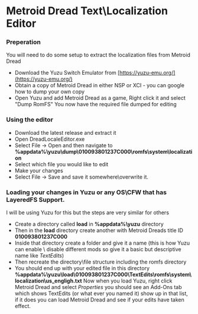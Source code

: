 # Metroid Dread Text\Localization Editor

### Preperation
You will need to do some setup to extract the localization files from Metroid Dread
- Download the Yuzu Switch Emulator from [https://yuzu-emu.org/](https://yuzu-emu.org/)
- Obtain a copy of Metroid Dread in either NSP or XCI - you can google how to dump your own copy
- Open Yuzu and add Metroid Dread as a game, Right click it and select "Dump RomFS"
You now have the required file dumped for editing

### Using the editor
- Download the latest release and extract it
- Open DreadLocaleEditor.exe
- Select File -> Open and then navigate to **%appdata%\yuzu\dump\010093801237C000\romfs\system\localization**
- Select which file you would like to edit
- Make your changes
- Select File -> Save and save it somewhere\overwrite it.

### Loading your changes in Yuzu or any OS\CFW that has LayeredFS Support.
I will be using Yuzu for this but the steps are very similar for others
- Create a directory called **load** in **%appdata%\yuzu** directory
- Then in the **load** directory create another with Metroid Dreads title ID **010093801237C000**
- Inside that directory create a folder and give it a name (this is how Yuzu can enable \ disable different mods so give it a basic but descriptive name like *TextEdits*)
- Then recreate the directory\file structure including the romfs directory
- You should end up with your edited file in this directory **%appdata%\yuzu\load\010093801237C000\TextEdits\romfs\system\localization\us_engligh.txt**
Now when you load Yuzu, right click Metroid Dread and select *Properties* you should see an Add-Ons tab which shows TextEdits (or what ever you named it) show up in that list, if it does you can load Metroid Dread and see if your edits have taken effect.
